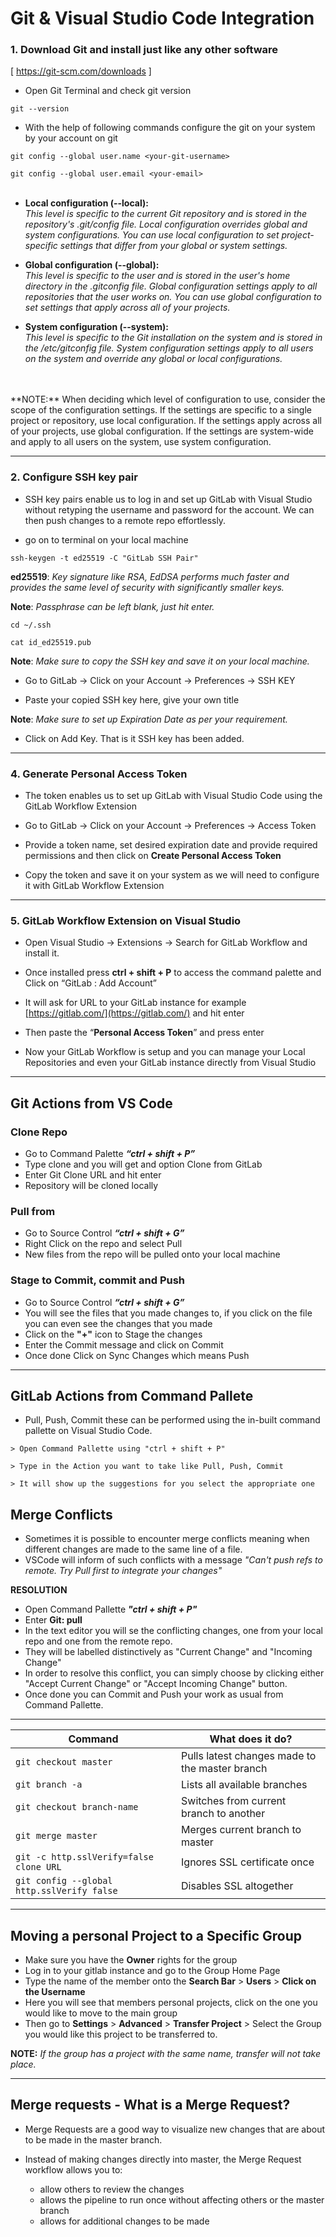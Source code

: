 # Git & Visual Studio Code Integration

### 1. Download Git and install just like any other software
[ https://git-scm.com/downloads ]

- Open Git Terminal and check git version

`git --version`

- With the help of following commands configure the git on your system by your account on git

`git config --global user.name <your-git-username>`
 
`git config --global user.email <your-email>`
</br>
</br>
- **Local configuration (--local):** </br>
	*This level is specific to the current Git repository and is stored in the repository's .git/config file. Local configuration overrides global and system configurations. You can use local configuration to set project-specific settings that differ from your global or system settings.*


- **Global configuration (--global):** </br>
	*This level is specific to the user and is stored in the user's home directory in the .gitconfig file. Global configuration settings apply to all repositories that the user works on. You can use global configuration to set settings that apply across all of your projects.*


- **System configuration (--system):** </br>
	*This level is specific to the Git installation on the system and is stored in the /etc/gitconfig file. System configuration settings apply to all users on the system and override any global or local configurations.*
</br>
</br>
**NOTE:** When deciding which level of configuration to use, consider the scope of the configuration settings. If the settings are specific to a single project or repository, use local configuration. If the settings apply across all of your projects, use global configuration. If the settings are system-wide and apply to all users on the system, use system configuration.

_________________________________
### 2. Configure SSH key pair

- SSH key pairs enable us to log in and set up GitLab with Visual Studio without retyping the username and password for the account. We can then push changes to a remote repo effortlessly.

- go on to terminal on your local machine

`ssh-keygen -t ed25519 -C "GitLab SSH Pair"`

**ed25519**: *Key signature like RSA, EdDSA performs much faster and provides the same level of security with significantly smaller keys.*

**Note**: *Passphrase can be left blank, just hit enter.*

`cd ~/.ssh`

`cat id_ed25519.pub`

**Note**: *Make sure to copy the SSH key and save it on your local machine.*

- Go to GitLab -> Click on your Account -> Preferences -> SSH KEY

- Paste your copied SSH key here, give your own title

**Note**: *Make sure to set up Expiration Date as per your requirement.*

- Click on Add Key. That is it SSH key has been added.

_________________________________
### 4. Generate Personal Access Token

- The token enables us to set up GitLab with Visual Studio Code using the GitLab Workflow Extension

- Go to GitLab -> Click on your Account -> Preferences -> Access Token

- Provide a token name, set desired expiration date and provide required permissions and then click on **Create Personal Access Token**

- Copy the token and save it on your system as we will need to configure it with GitLab Workflow Extension

_________________________________
### 5. GitLab Workflow Extension on Visual Studio

- Open Visual Studio -> Extensions -> Search for GitLab Workflow and install it.

- Once installed press **ctrl + shift + P** to access the command palette and Click on “GitLab : Add Account”

- It will ask for URL to your GitLab instance for example [https://gitlab.com/](https://gitlab.com/) and hit enter

- Then paste the “**Personal Access Token**” and press enter

- Now your GitLab Workflow is setup and you can manage your Local Repositories and even your GitLab instance directly from Visual Studio

___________________________________________________________________

## Git Actions from VS Code
### Clone Repo

- Go to Command Palette ***“ctrl + shift + P”***
- Type clone and you will get and option Clone from GitLab
- Enter Git Clone URL and hit enter
- Repository will be cloned locally

### Pull from

- Go to Source Control ***“ctrl + shift + G”***
- Right Click on the repo and select Pull
- New files from the repo will be pulled onto your local machine

### Stage to Commit, commit and Push

- Go to Source Control ***“ctrl + shift + G”***
- You will see the files that you made changes to, if you click on the file you can even see the changes that you made
- Click on the **"+"** icon to Stage the changes
- Enter the Commit message and click on Commit
- Once done Click on Sync Changes which means Push

___________________________________________________________________

## GitLab Actions from Command Pallete

- Pull, Push, Commit these can be performed using the in-built command pallette on Visual Studio Code.

```
> Open Command Pallette using "ctrl + shift + P"

> Type in the Action you want to take like Pull, Push, Commit

> It will show up the suggestions for you select the appropriate one
```


## Merge Conflicts

- Sometimes it is possible to encounter merge conflicts meaning when different changes are made to the same line of a file.
- VSCode will inform of such conflicts with a message *"Can't push refs to remote. Try Pull first to integrate your changes"*

**RESOLUTION**

- Open Command Pallette ***"ctrl + shift + P"*** 
- Enter **Git: pull**
- In the text editor you will se the conflicting changes, one from your local repo and one from the remote repo.
- They will be labelled distinctively as "Current Change" and "Incoming Change"
- In order to resolve this conflict, you can simply choose by clicking either "Accept Current Change" or "Accept Incoming Change" button.
- Once done you can Commit and Push your work as usual from Command Pallette.

_______________________________________________________

| Command | What does it do? |
| ------ | ------ |
| `git checkout master`   | Pulls latest changes made to the master branch   |
| `git branch -a`   | Lists all available branches   | 
| `git checkout branch-name`   | Switches from current branch to another   | 
| `git merge master`   | Merges current branch to master   | 
| `git -c http.sslVerify=false clone URL`   | Ignores SSL certificate once   | 
| `git config --global http.sslVerify false`   | Disables SSL altogether    | 

_______________________________________________________

## Moving a personal Project to a Specific Group

- Make sure you have the **Owner** rights for the group
- Log in to your gitlab instance and go to the Group Home Page
- Type the name of the member onto the **Search Bar** > **Users** > **Click on the Username**
- Here you will see that members personal projects, click on the one you would like to move to the main group
- Then go to **Settings** > **Advanced** > **Transfer Project** > Select the Group you would like this project to be transferred to.

**NOTE:** _If the group has a project with the same name, transfer will not take place._

_____________________________________________________

## Merge requests - What is a Merge Request?

- Merge Requests are a good way to visualize new changes that are about to be made in the master branch.
- Instead of making changes directly into master, the Merge Request workflow allows you to:

	- allow others to review the changes
	- allows the pipeline to run once without affecting others or the master branch
	- allows for additional changes to be made
